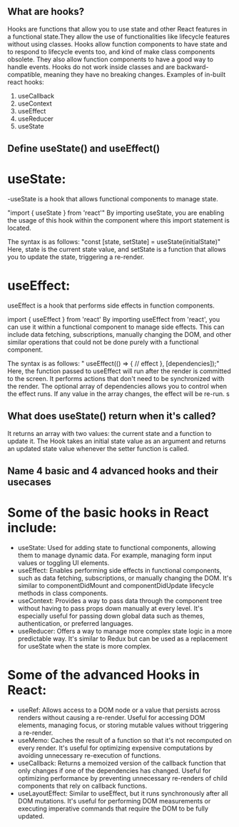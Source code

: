 ## What are hooks?
Hooks are functions that allow you to use state and other React features in a functional state.They allow the use of functionalities like lifecycle features without using classes.
Hooks allow function components to have state and to respond to lifecycle events too, and kind of make class components obsolete. They also allow function components to have a good way to handle events. Hooks do not work inside classes and are backward-compatible, meaning they have no breaking changes.
Examples of in-built react hooks:
1. useCallback
2. useContext
3. useEffect
4. useReducer
5. useState


## Define useState() and useEffect()

# useState:
-useState is a hook that allows functional components to manage state. 

"import { useState } from 'react'"
By importing useState, you are enabling the usage of this hook within the component where this import statement is located.

The syntax is as follows: 
"const [state, setState] = useState(initialState)"
Here, state is the current state value, and setState is a function that allows you to update the state, triggering a re-render.

# useEffect:
useEffect is a hook that performs side effects in function components.

import { useEffect } from 'react'
By importing useEffect from 'react', you can use it within a functional component to manage side effects. This can include data fetching, subscriptions, manually changing the DOM, and other similar operations that could not be done purely with a functional component.

The syntax is as follows:
" useEffect(() => { // effect }, [dependencies]);"
Here, the function passed to useEffect will run after the render is committed to the screen. It performs actions that don't need to be synchronized with the render.
The optional array of dependencies allows you to control when the effect runs. If any value in the array changes, the effect will be re-run.
s
## What does useState() return when it's called?
 It returns an array with two values: the current state and a function to update it. The Hook takes an initial state value as an argument and returns an updated state value whenever the setter function is called.

## Name 4 basic and 4 advanced hooks and their usecases

# Some of the basic hooks in React include:

- useState: 
Used for adding state to functional components, allowing them to manage dynamic data. For example, managing form input values or toggling UI elements.
- useEffect: 
Enables performing side effects in functional components, such as data fetching, subscriptions, or manually changing the DOM. It's similar to componentDidMount and componentDidUpdate lifecycle methods in class components.
- useContext:
 Provides a way to pass data through the component tree without having to pass props down manually at every level. It's especially useful for passing down global data such as themes, authentication, or preferred languages.
- useReducer: 
Offers a way to manage more complex state logic in a more predictable way. It's similar to Redux but can be used as a replacement for useState when the state is more complex.

# Some of the advanced Hooks in React:

- useRef: 
Allows access to a DOM node or a value that persists across renders without causing a re-render. Useful for accessing DOM elements, managing focus, or storing mutable values without triggering a re-render.
- useMemo:
 Caches the result of a function so that it's not recomputed on every render. It's useful for optimizing expensive computations by avoiding unnecessary re-execution of functions.
- useCallback: 
Returns a memoized version of the callback function that only changes if one of the dependencies has changed. Useful for optimizing performance by preventing unnecessary re-renders of child components that rely on callback functions.
- useLayoutEffect: 
Similar to useEffect, but it runs synchronously after all DOM mutations. It's useful for performing DOM measurements or executing imperative commands that require the DOM to be fully updated.
